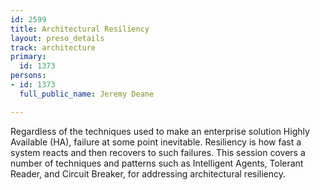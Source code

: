 ```yaml
---
id: 2599
title: Architectural Resiliency
layout: preso_details
track: architecture
primary:
  id: 1373
persons:
- id: 1373
  full_public_name: Jeremy Deane

---
```

Regardless of the techniques used to make an enterprise solution Highly Available (HA), failure at some point inevitable. Resiliency is how fast a system reacts and then recovers to such failures. This session covers a number of techniques and patterns such as Intelligent Agents, Tolerant Reader, and Circuit Breaker, for addressing architectural resiliency.
